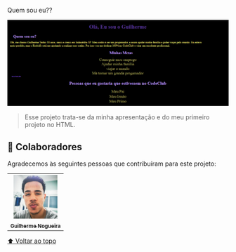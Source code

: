 Quem sou eu??



<img src="./assets/print.png" alt="Example">

> Esse projeto trata-se da minha apresentação e do meu primeiro projeto no HTML.




## 🤝 Colaboradores

Agradecemos às seguintes pessoas que contribuíram para este projeto:

<table>
  <tr>
    <td align="center">
      <a href="#">
        <img src="./assets/ProfilePicturePhoto.jpg" width="100px;" alt="Foto do Guilherme"/><br>
        <sub>
          <b>Guilherme Nogueira</b>
        </sub>
      </a>
    </td>
    
  </tr>
</table>



[⬆ Voltar ao topo](#Quemsoueu?)<br>
